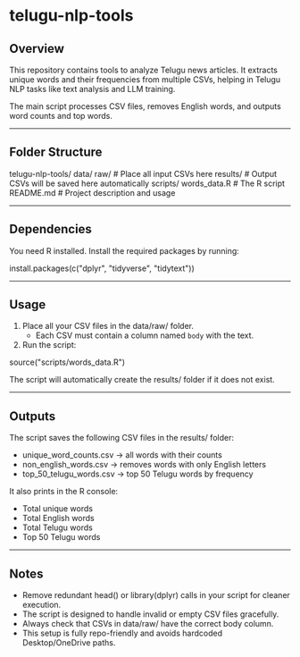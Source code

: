 # telugu-nlp-tools

## Overview
This repository contains tools to analyze Telugu news articles. It extracts unique words and their frequencies from multiple CSVs, helping in Telugu NLP tasks like text analysis and LLM training.

The main script processes CSV files, removes English words, and outputs word counts and top words.

---

## Folder Structure

telugu-nlp-tools/
  data/
    raw/          # Place all input CSVs here
  results/        # Output CSVs will be saved here automatically
  scripts/
    words_data.R  # The R script
  README.md       # Project description and usage

---

## Dependencies
You need R installed. Install the required packages by running:

install.packages(c("dplyr", "tidyverse", "tidytext"))

---

## Usage
1. Place all your CSV files in the data/raw/ folder.  
   - Each CSV must contain a column named `body` with the text.  
2. Run the script:

source("scripts/words_data.R")

The script will automatically create the results/ folder if it does not exist.

---

## Outputs
The script saves the following CSV files in the results/ folder:

- unique_word_counts.csv → all words with their counts  
- non_english_words.csv → removes words with only English letters  
- top_50_telugu_words.csv → top 50 Telugu words by frequency  

It also prints in the R console:

- Total unique words  
- Total English words  
- Total Telugu words  
- Top 50 Telugu words

---

## Notes
- Remove redundant head() or library(dplyr) calls in your script for cleaner execution.  
- The script is designed to handle invalid or empty CSV files gracefully.  
- Always check that CSVs in data/raw/ have the correct body column.  
- This setup is fully repo-friendly and avoids hardcoded Desktop/OneDrive paths.
